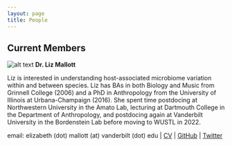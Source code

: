 ```yaml
---
layout: page
title: People
---
```

## Current Members
![alt text](https://github.com/Mallott-Lab/Mallott-Lab.github.io/images/lizphoto.jpg?raw=true "Photo of Liz Mallott watching monkeys")
**Dr. Liz Mallott**

Liz is interested in understanding host-associated microbiome variation within and between species. Liz has BAs in both Biology and Music from Grinnell College (2006) and a PhD in Anthropology from the University of Illinois at Urbana-Champaign (2016). She spent time postdocing at Northwestern University in the Amato Lab, lecturing at Dartmouth College in the Department of Anthropology, and postdocing again at Vanderbilt University in the Bordenstein Lab before moving to WUSTL in 2022.

email: elizabeth (dot) mallott (at) vanderbilt (dot) edu
| [CV](https://github.com/Mallott-Lab/Mallott-Lab.github.io/data/CV-Mallott.pdf)
| [GitHub](https://github.com/emallott)
| [Twitter](https://twitter.com/liz_mallott)
